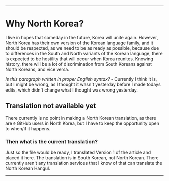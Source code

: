 
***

# Why North Korea?

I live in hopes that someday in the future, Korea will unite again. However, North Korea has their own version of the Korean language family, and it should be respected, as we need to be as ready as possible, because due to differences in the South and North variants of the Korean language, there is expected to be hostility that will occur when Korea reunites. Knowing history, there will be a lot of discrimination from South Koreans against North Koreans, and vice versa.

_Is this paragraph written in proper English syntax?_ - Currently I think it is, but I might be wrong, as I thought it wasn't yesterday before I made todays edits, which didn't change what I thought was wrong yesterday.

## Translation not available yet

There currently is no point in making a North Korean translation, as there are `0` GitHub users in North Korea, but I have to keep the opportunity open to when/if it happens.

### Then what is the current translation?

Just so the file would be ready, I translated Version 1 of the article and placed it here. The translation is in South Korean, not North Korean. There currently aren't any translation services that I know of that can translate the North Korean Hangul.

***

